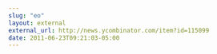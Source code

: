 ```yaml
---
slug: "eo"
layout: external
external_url: http://news.ycombinator.com/item?id=115099
date: 2011-06-23T09:21:03-05:00
---
```

